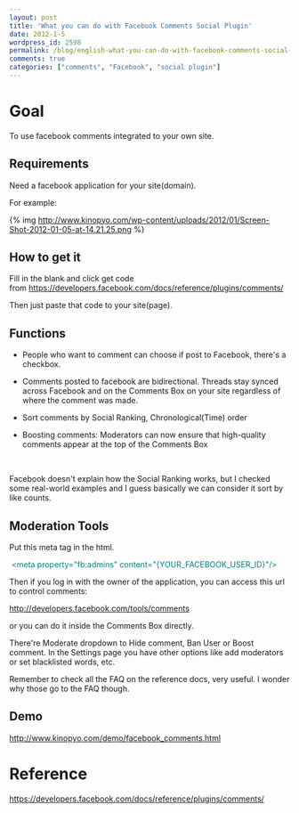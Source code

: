 ```yaml
---
layout: post
title: 'What you can do with Facebook Comments Social Plugin'
date: 2012-1-5
wordpress_id: 2598
permalink: /blog/english-what-you-can-do-with-facebook-comments-social-plugin
comments: true
categories: ["comments", "Facebook", "social plugin"]
---
```

# Goal

To use facebook comments integrated to your own site.

## Requirements

Need a facebook application for your site(domain).

For example:

{% img http://www.kinopyo.com/wp-content/uploads/2012/01/Screen-Shot-2012-01-05-at-14.21.25.png %}

## How to get it

Fill in the blank and click get code from <a href="https://developers.facebook.com/docs/reference/plugins/comments/">https://developers.facebook.com/docs/reference/plugins/comments/</a>

Then just paste that code to your site(page).

## Functions

+  People who want to comment can choose if post to Facebook, there's a checkbox.

+  Comments posted to facebook are bidirectional. Threads stay synced across Facebook and on the Comments Box on your site regardless of where the comment was made.

+  Sort comments by Social Ranking, Chronological(Time) order

+  Boosting comments: Moderators can now ensure that high-quality comments appear at the top of the Comments Box

&nbsp;

Facebook doesn't explain how the Social Ranking works, but I checked some real-world examples and I guess basically we can consider it sort by like counts.
## Moderation Tools

Put this meta tag in the html.

<span style="color: #008080;"> &lt;meta property="fb:admins" content="{YOUR_FACEBOOK_USER_ID}"/&gt;</span>

Then if you log in with the owner of the application, you can access this url to control comments:

<a href="http://developers.facebook.com/tools/comments">http://developers.facebook.com/tools/comments</a>

or you can do it inside the Comments Box directly.

There're Moderate dropdown to Hide comment, Ban User or Boost comment. In the Settings page you have other options like add moderators or set blacklisted words, etc.

Remember to check all the FAQ on the reference docs, very useful. I wonder why those go to the FAQ though.

## Demo

<a href="http://www.kinopyo.com/demo/facebook_comments.html">http://www.kinopyo.com/demo/facebook_comments.html</a>

# Reference

<a href="https://developers.facebook.com/docs/reference/plugins/comments/">https://developers.facebook.com/docs/reference/plugins/comments/</a>
